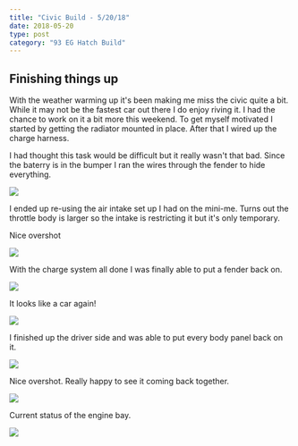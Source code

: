 ```yaml
---
title: "Civic Build - 5/20/18"
date: 2018-05-20
type: post
category: "93 EG Hatch Build"
---
```


## Finishing things up

With the weather warming up it's been making me miss the civic quite a bit. While it may not be the fastest car out there I do enjoy riving it. I had the chance to work on it a bit more this weekend. To get myself motivated I started by getting the radiator mounted in place. After that I wired up the charge harness.

I had thought this task would be difficult but it really wasn't that bad. Since the baterry is in the bumper I ran the wires through the fender to hide everything.

![](images/1.jpg)

I ended up re-using the air intake set up I had on the mini-me. Turns out the throttle body is larger so the intake is restricting it but it's only temporary.

Nice overshot

![](images/2.jpg)

With the charge system all done I was finally able to put a fender back on.

![](images/4.jpg)

It looks like a car again!

![](images/5.jpg)

I finished up the driver side and was able to put every body panel back on it.

![](images/6.jpg)

Nice overshot. Really happy to see it coming back together.

![](images/7.jpg)

Current status of the engine bay.

![](images/8.jpg)

